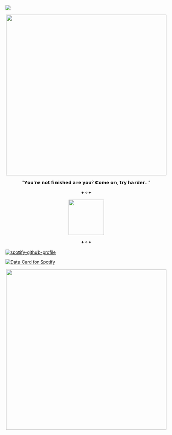 

![](https://komarev.com/ghpvc/?username=ConsCXius&color=A6040f&style=flat-square&label=_♱_)

<p align="center">
    <img width="500" src="https://64.media.tumblr.com/b0f6399b50feed01834417dae9c15e10/49833ea7a3e178f3-17/s1280x1920/fbf9b0e8c64d3c3ca85fd7f5083994dd9cad5dda.gifv">
</p>

<p align="center">
"𝗬𝗼𝘂'𝗿𝗲 𝗻𝗼𝘁 𝗳𝗶𝗻𝗶𝘀𝗵𝗲𝗱 𝗮𝗿𝗲 𝘆𝗼𝘂? 𝗖𝗼𝗺𝗲 𝗼𝗻, 𝘁𝗿𝘆 𝗵𝗮𝗿𝗱𝗲𝗿..." 
</p>

<p align="center">
✦✧✦
</p>

<p align="center">
    <img width="110" src="https://64.media.tumblr.com/b971d82b3ae6a9c20bab62196d8b7ac5/c590f469c86f0455-79/s100x200/a44cf454e1f21fd3f1f711f3d8a7a33be7dc26d0.pnj">
</p>



<p align="center">
✦✧✦
</p>


[![spotify-github-profile](https://spotify-github-profile.kittinanx.com/api/view?uid=31vqck2xnl327xecntooe7ptxtrq&cover_image=true&theme=novatorem&show_offline=false&background_color=121212&interchange=true&bar_color=ff0000&bar_color_cover=false)](https://spotify-github-profile.kittinanx.com/api/view?uid=31vqck2xnl327xecntooe7ptxtrq&redirect=true)


<a href="https://data-card-for-spotify.herokuapp.com/card?user_id=31vqck2xnl327xecntooe7ptxtrq">
  <img src="https://data-card-for-spotify.herokuapp.com/api/card?user_id=31vqck2xnl327xecntooe7ptxtrq" alt="Data Card for Spotify">
</a>


<p align="center">
    <img width="500" src="https://64.media.tumblr.com/b0f6399b50feed01834417dae9c15e10/49833ea7a3e178f3-17/s1280x1920/fbf9b0e8c64d3c3ca85fd7f5083994dd9cad5dda.gifv">
</p>
